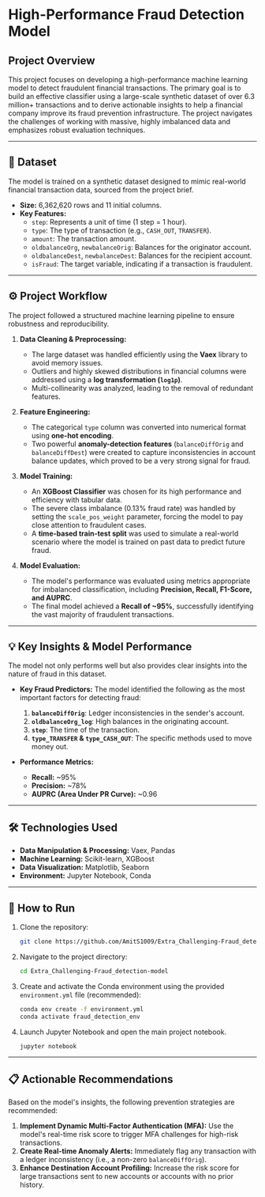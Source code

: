 # High-Performance Fraud Detection Model

## Project Overview

This project focuses on developing a high-performance machine learning model to detect fraudulent financial transactions. The primary goal is to build an effective classifier using a large-scale synthetic dataset of over 6.3 million+ transactions and to derive actionable insights to help a financial company improve its fraud prevention infrastructure. The project navigates the challenges of working with massive, highly imbalanced data and emphasizes robust evaluation techniques.

---

## 📂 Dataset

The model is trained on a synthetic dataset designed to mimic real-world financial transaction data, sourced from the project brief.

- **Size:** 6,362,620 rows and 11 initial columns.
- **Key Features:**
  - `step`: Represents a unit of time (1 step = 1 hour).
  - `type`: The type of transaction (e.g., `CASH_OUT`, `TRANSFER`).
  - `amount`: The transaction amount.
  - `oldbalanceOrg`, `newbalanceOrig`: Balances for the originator account.
  - `oldbalanceDest`, `newbalanceDest`: Balances for the recipient account.
  - `isFraud`: The target variable, indicating if a transaction is fraudulent.

---

## ⚙️ Project Workflow

The project followed a structured machine learning pipeline to ensure robustness and reproducibility.

1.  **Data Cleaning & Preprocessing:**
    - The large dataset was handled efficiently using the **Vaex** library to avoid memory issues.
    - Outliers and highly skewed distributions in financial columns were addressed using a **log transformation (`log1p`)**.
    - Multi-collinearity was analyzed, leading to the removal of redundant features.

2.  **Feature Engineering:**
    - The categorical `type` column was converted into numerical format using **one-hot encoding**.
    - Two powerful **anomaly-detection features** (`balanceDiffOrig` and `balanceDiffDest`) were created to capture inconsistencies in account balance updates, which proved to be a very strong signal for fraud.

3.  **Model Training:**
    - An **XGBoost Classifier** was chosen for its high performance and efficiency with tabular data.
    - The severe class imbalance (0.13% fraud rate) was handled by setting the `scale_pos_weight` parameter, forcing the model to pay close attention to fraudulent cases.
    - A **time-based train-test split** was used to simulate a real-world scenario where the model is trained on past data to predict future fraud.

4.  **Model Evaluation:**
    - The model's performance was evaluated using metrics appropriate for imbalanced classification, including **Precision, Recall, F1-Score, and AUPRC**.
    - The final model achieved a **Recall of ~95%**, successfully identifying the vast majority of fraudulent transactions.

---

## 💡 Key Insights & Model Performance

The model not only performs well but also provides clear insights into the nature of fraud in this dataset.

- **Key Fraud Predictors:** The model identified the following as the most important factors for detecting fraud:
    1.  **`balanceDiffOrig`**: Ledger inconsistencies in the sender's account.
    2.  **`oldbalanceOrg_log`**: High balances in the originating account.
    3.  **`step`**: The time of the transaction.
    4.  **`type_TRANSFER` & `type_CASH_OUT`**: The specific methods used to move money out.

- **Performance Metrics:**
  - **Recall:** ~95%
  - **Precision:** ~78%
  - **AUPRC (Area Under PR Curve):** ~0.96

---

## 🛠️ Technologies Used

- **Data Manipulation & Processing:** Vaex, Pandas
- **Machine Learning:** Scikit-learn, XGBoost
- **Data Visualization:** Matplotlib, Seaborn
- **Environment:** Jupyter Notebook, Conda

---

## 🚀 How to Run

1.  Clone the repository:
    ```bash
    git clone https://github.com/AmitS1009/Extra_Challenging-Fraud_detection-model.git
    ```
2.  Navigate to the project directory:
    ```bash
    cd Extra_Challenging-Fraud_detection-model
    ```
3.  Create and activate the Conda environment using the provided `environment.yml` file (recommended):
    ```bash
    conda env create -f environment.yml
    conda activate fraud_detection_env
    ```
4.  Launch Jupyter Notebook and open the main project notebook.
    ```bash
    jupyter notebook
    ```

---

## 📋 Actionable Recommendations

Based on the model's insights, the following prevention strategies are recommended:

1.  **Implement Dynamic Multi-Factor Authentication (MFA):** Use the model's real-time risk score to trigger MFA challenges for high-risk transactions.
2.  **Create Real-time Anomaly Alerts:** Immediately flag any transaction with a ledger inconsistency (i.e., a non-zero `balanceDiffOrig`).
3.  **Enhance Destination Account Profiling:** Increase the risk score for large transactions sent to new accounts or accounts with no prior history.
